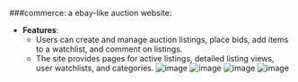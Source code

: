 
###commerce: a ebay-like auction website:
- **Features**: 
  - Users can create and manage auction listings, place bids, add items to a watchlist, and comment on listings.
  - The site provides pages for active listings, detailed listing views, user watchlists, and categories.
    ![image](https://github.com/YiTongG/Web-applications/assets/46401538/bdd5ce80-04a8-4682-a963-67475bddb36e)
![image](https://github.com/YiTongG/Web-applications/assets/46401538/06579dd3-7107-48af-9493-dc67f33d8d8c)
![image](https://github.com/YiTongG/Web-applications/assets/46401538/59d6f8ba-1af3-41c7-944a-fd44106d940c)
![image](https://github.com/YiTongG/Web-applications/assets/46401538/2cd546fe-6c5f-4cfa-b263-4972fa9ba7e6)

